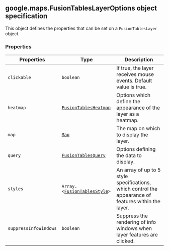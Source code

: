 <h2 id="FusionTablesLayerOptions">
google.maps.FusionTablesLayerOptions
object specification
</h2><p>This object defines the properties that can be set on a <code>FusionTablesLayer</code> object.</p><h3>Properties</h3><table summary="interface FusionTablesLayerOptions - Properties" width="100%">
<thead>
<tr><th>Properties</th>
<th>Type</th>
<th>Description</th>
</tr></thead>
<tbody>
<tr>
<td><code>clickable</code></td>
<td><code>boolean</code></td>
<td>If true, the layer receives mouse events. Default value is true.</td>
</tr>
<tr>
<td><code>heatmap</code></td>
<td><code><a href="https://github.com/amenadiel/google-maps-documentation/blob/master/docs/google.maps.FusionTablesHeatmap.md">FusionTablesHeatmap</a></code></td>
<td>Options which define the appearance of the layer as a heatmap.</td>
</tr>
<tr>
<td><code>map</code></td>
<td><code><a href="https://github.com/amenadiel/google-maps-documentation/blob/master/docs/google.maps.Map.md">Map</a></code></td>
<td>The map on which to display the layer.</td>
</tr>
<tr>
<td><code>query</code></td>
<td><code><a href="https://github.com/amenadiel/google-maps-documentation/blob/master/docs/google.maps.FusionTablesQuery.md">FusionTablesQuery</a></code></td>
<td>Options defining the data to display.</td>
</tr>
<tr>
<td><code>styles</code></td>
<td><code>Array.&lt;<a href="https://github.com/amenadiel/google-maps-documentation/blob/master/docs/google.maps.FusionTablesStyle.md">FusionTablesStyle</a>&gt;</code></td>
<td>An array of up to 5 style specifications, which control the appearance of features within the layer.</td>
</tr>
<tr>
<td><code>suppressInfoWindows</code></td>
<td><code>boolean</code></td>
<td>Suppress the rendering of info windows when layer features are clicked.</td>
</tr>
</tbody>
</table>